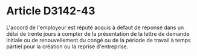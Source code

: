 # Article D3142-43

  
L'accord de l'employeur est réputé acquis à défaut de réponse dans un délai de trente jours à compter de la présentation de la lettre de demande initiale ou de renouvellement du congé ou de la période de travail à temps partiel pour la création ou la reprise d'entreprise.
